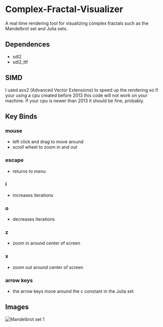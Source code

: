 # Complex-Fractal-Visualizer

A real time rendering tool for visualizing complex fractals such as the Mandelbrot set and Julia sets.

## Dependences
* sdl2
* sdl2_ttf

## SIMD
I used avx2 (Advanced Vector Extensions) to speed up the rendering so if your using a cpu created before 2013 this code will not work on your machine.
If your cpu is newer than 2013 it should be fine, probably.

## Key Binds

### mouse
* left click and drag to move around
* scroll wheel to zoom in and out
### escape
* returns to menu
### i 
* increases iterations
### o
* decreases iterations
### z
* zoom in around center of screen
### x
* zoom out around center of screen
### arrow keys
* the arrow keys move around the c constant in the Julia set

## Images

![Mandelbrot set 1]([fractal-images/mandelbrot1.png](https://github.com/MathandPhysicsStuff/Complex-Fractal-Visualizer/blob/main/fractal-images/mandelbrot1.png)https://github.com/MathandPhysicsStuff/Complex-Fractal-Visualizer/blob/main/fractal-images/mandelbrot1.png)
















